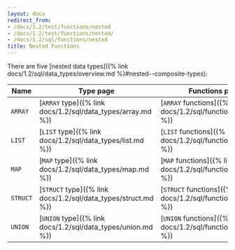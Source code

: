 ```yaml
---
layout: docu
redirect_from:
- /docs/1.2/test/functions/nested
- /docs/1.2/test/functions/nested/
- /docs/1.2/sql/functions/nested
title: Nested Functions
---
```


There are five [nested data types]({% link docs/1.2/sql/data_types/overview.md %}#nested--composite-types):

| Name | Type page | Functions page |
|--|---|---|
| `ARRAY`  | [`ARRAY` type]({% link docs/1.2/sql/data_types/array.md %})   | [`ARRAY` functions]({% link docs/1.2/sql/functions/array.md %})   |
| `LIST`   | [`LIST` type]({% link docs/1.2/sql/data_types/list.md %})     | [`LIST` functions]({% link docs/1.2/sql/functions/list.md %})     |
| `MAP`    | [`MAP` type]({% link docs/1.2/sql/data_types/map.md %})       | [`MAP` functions]({% link docs/1.2/sql/functions/map.md %})       |
| `STRUCT` | [`STRUCT` type]({% link docs/1.2/sql/data_types/struct.md %}) | [`STRUCT` functions]({% link docs/1.2/sql/functions/struct.md %}) |
| `UNION`  | [`UNION` type]({% link docs/1.2/sql/data_types/union.md %})   | [`UNION` functions]({% link docs/1.2/sql/functions/union.md %})   |
